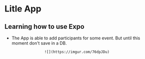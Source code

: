 # Litle App 

## Learning how to use Expo 

  - The App is able to add participants for some event. But until this moment don't save in a DB.

                       ![](https://imgur.com/76dpJDu)


                     

